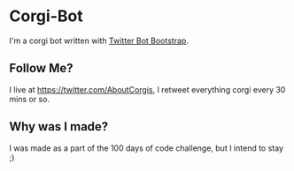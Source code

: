 # Corgi-Bot

I'm a corgi bot written with [Twitter Bot Bootstrap](https://github.com/spences10/twitter-bot-bootstrap).

## Follow Me?
I live at https://twitter.com/AboutCorgis, I retweet everything corgi every 30 mins or so.

## Why was I made?
I was made as a part of the 100 days of code challenge, but I intend to stay ;)


